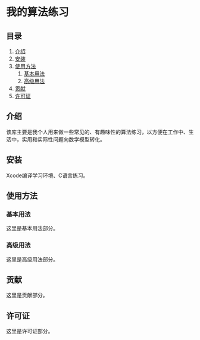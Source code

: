 # 我的算法练习

## 目录
1. [介绍](#介绍)
2. [安装](#安装)
3. [使用方法](#使用方法)
    1. [基本用法](#基本用法)
    2. [高级用法](#高级用法)
4. [贡献](#贡献)
5. [许可证](#许可证)

## 介绍
该库主要是我个人用来做一些常见的、有趣味性的算法练习，以方便在工作中、生活中，实用和实际性问题向数学模型转化。

## 安装
Xcode编译学习环境、C语言练习。

## 使用方法

### 基本用法
这里是基本用法部分。

### 高级用法
这里是高级用法部分。

## 贡献
这里是贡献部分。

## 许可证
这里是许可证部分。
